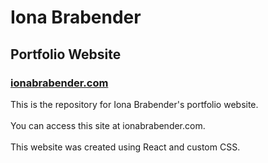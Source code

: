 # Iona Brabender
## Portfolio Website
### [ionabrabender.com](ionabrabender.com)

This is the repository for Iona Brabender's portfolio website.<br></br>
You can access this site at ionabrabender.com.<br></br>
This website was created using React and custom CSS.
